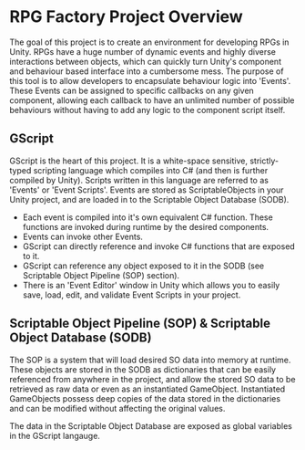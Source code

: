 # RPG Factory Project Overview
The goal of this project is to create an environment for developing RPGs in Unity. RPGs have a huge number of dynamic events and highly diverse interactions between objects, which can quickly turn Unity's component and behaviour based interface into a cumbersome mess. The purpose of this tool is to allow developers to encapsulate behaviour logic into 'Events'. These Events can be assigned to specific callbacks on any given component, allowing each callback to have an unlimited number of possible behaviours without having to add any logic to the component script itself.

## GScript
GScript is the heart of this project. It is a white-space sensitive, strictly-typed scripting language which compiles into C# (and then is further compiled by Unity). Scripts written in this language are referred to as 'Events' or 'Event Scripts'. Events are stored as ScriptableObjects in your Unity project, and are loaded in to the Scriptable Object Database (SODB).
* Each event is compiled into it's own equivalent C# function. These functions are invoked during runtime by the desired components.
* Events can invoke other Events.
* GScript can directly reference and invoke C# functions that are exposed to it.
* GScript can reference any object exposed to it in the SODB (see Scriptable Object Pipeline (SOP) section).
* There is an 'Event Editor' window in Unity which allows you to easily save, load, edit, and validate Event Scripts in your project.

## Scriptable Object Pipeline (SOP) & Scriptable Object Database (SODB)
The SOP is a system that will load desired SO data into memory at runtime. These objects are stored in the SODB as dictionaries that can be easily referenced from anywhere in the project, and allow the stored SO data to be retrieved as raw data or even as an instantiated GameObject. Instantiated GameObjects possess deep copies of the data stored in the dictionaries and can be modified without affecting the original values.

The data in the Scriptable Object Database are exposed as global variables in the GScript langauge.

